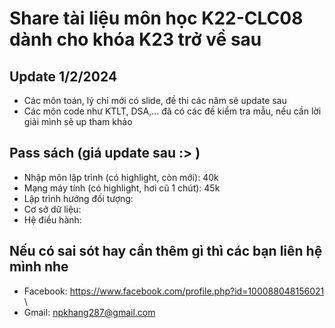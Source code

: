 # Share tài liệu môn học K22-CLC08 dành cho khóa K23 trở về sau

## Update 1/2/2024
- Các môn toán, lý chỉ mới có slide, đề thi các năm sẽ update sau
- Các môn code như KTLT, DSA,... đã có các đề kiểm tra mẫu, nếu cần lời giải mình sẽ up tham khảo

## Pass sách (giá update sau :> )
- Nhập môn lập trình (có highlight, còn mới): 40k
- Mạng máy tính (có highlight, hơi cũ 1 chút): 45k
- Lập trình hướng đối tượng:
- Cơ sở dữ liệu:
- Hệ điều hành:

## Nếu có sai sót hay cần thêm gì thì các bạn liên hệ mình nhe
- Facebook: https://www.facebook.com/profile.php?id=100088048156021 \
- Gmail: npkhang287@gmail.com
